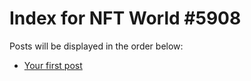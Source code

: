 # Index for NFT World #5908
Posts will be displayed in the order below:

- [Your first post](./001-first.md)

